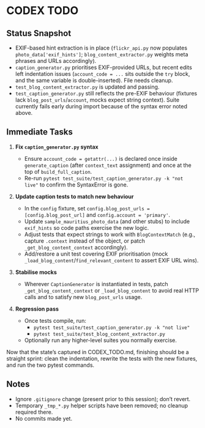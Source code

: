 ﻿# CODEX TODO

## Status Snapshot
- EXIF-based hint extraction is in place (`flickr_api.py` now populates `photo_data['exif_hints']`; `blog_content_extractor.py` weights meta phrases and URLs accordingly).
- `caption_generator.py` prioritises EXIF-provided URLs, but recent edits left indentation issues (`account_code = ...` sits outside the `try` block, and the same variable is double-inserted). File needs cleanup.
- `test_blog_content_extractor.py` is updated and passing.
- `test_caption_generator.py` still reflects the pre-EXIF behaviour (fixtures lack `blog_post_urls`/`account`, mocks expect string context). Suite currently fails early during import because of the syntax error noted above.

## Immediate Tasks
1. **Fix `caption_generator.py` syntax**
   - Ensure `account_code = getattr(...)` is declared once inside `generate_caption` (after `context_text` assignment) and once at the top of `build_full_caption`.
   - Re-run `pytest test_suite/test_caption_generator.py -k "not live"` to confirm the SyntaxError is gone.

2. **Update caption tests to match new behaviour**
   - In the `config` fixture, set `config.blog_post_urls = [config.blog_post_url]` and `config.account = 'primary'`.
   - Update `sample_mauritius_photo_data` (and other stubs) to include `exif_hints` so code paths exercise the new logic.
   - Adjust tests that expect strings to work with `BlogContextMatch` (e.g., capture `.context` instead of the object, or patch `_get_blog_content_context` accordingly).
   - Add/restore a unit test covering EXIF prioritisation (mock `_load_blog_content`/`find_relevant_content` to assert EXIF URL wins).

3. **Stabilise mocks**
   - Wherever `CaptionGenerator` is instantiated in tests, patch `_get_blog_content_context` or `_load_blog_content` to avoid real HTTP calls and to satisfy new `blog_post_urls` usage.

4. **Regression pass**
   - Once tests compile, run:
     - `pytest test_suite/test_caption_generator.py -k "not live"`
     - `pytest test_suite/test_blog_content_extractor.py`
   - Optionally run any higher-level suites you normally exercise.

Now that the state’s captured in CODEX_TODO.md, finishing should be a straight sprint: clean the indentation, rewrite the tests with the new fixtures, and run the two pytest commands.

## Notes
- Ignore `.gitignore` change (present prior to this session); don’t revert.
- Temporary `_tmp_*.py` helper scripts have been removed; no cleanup required there.
- No commits made yet.
